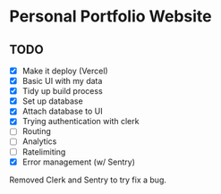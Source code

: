 # Personal Portfolio Website

## TODO
- [X] Make it deploy (Vercel)
- [X] Basic UI with my data
- [X] Tidy up build process 
- [X] Set up database
- [X] Attach database to UI
- [X] Trying authentication with clerk
- [ ] Routing
- [ ] Analytics
- [ ] Ratelimiting
- [X] Error management (w/ Sentry)

Removed Clerk and Sentry to try fix a bug.
